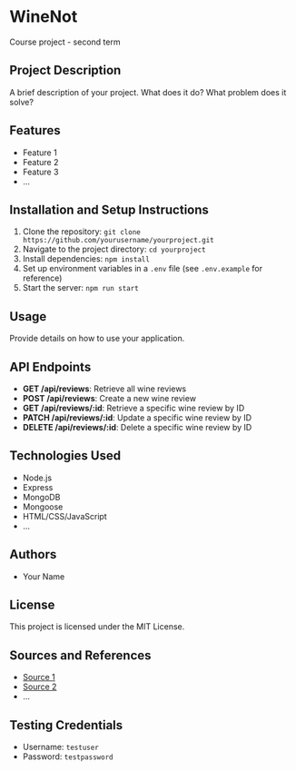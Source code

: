 # WineNot
Course project - second term

## Project Description
A brief description of your project. What does it do? What problem does it solve?

## Features
- Feature 1
- Feature 2
- Feature 3
- ...

## Installation and Setup Instructions
1. Clone the repository: `git clone https://github.com/yourusername/yourproject.git`
2. Navigate to the project directory: `cd yourproject`
3. Install dependencies: `npm install`
4. Set up environment variables in a `.env` file (see `.env.example` for reference)
5. Start the server: `npm run start`

## Usage
Provide details on how to use your application.

## API Endpoints
- **GET /api/reviews**: Retrieve all wine reviews
- **POST /api/reviews**: Create a new wine review
- **GET /api/reviews/:id**: Retrieve a specific wine review by ID
- **PATCH /api/reviews/:id**: Update a specific wine review by ID
- **DELETE /api/reviews/:id**: Delete a specific wine review by ID

## Technologies Used
- Node.js
- Express
- MongoDB
- Mongoose
- HTML/CSS/JavaScript
- ...

## Authors
- Your Name

## License
This project is licensed under the MIT License.

## Sources and References
- [Source 1](http://example.com)
- [Source 2](http://example.com)
- ...

## Testing Credentials
- Username: `testuser`
- Password: `testpassword`
